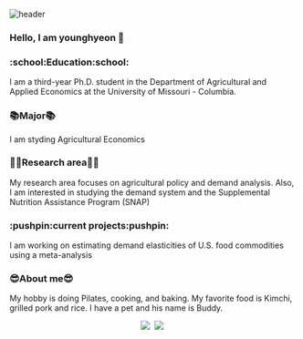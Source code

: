 ![header](https://capsule-render.vercel.app/api?type=wave&color=auto&height=300&section=header&text=Younghyeon%20Jeon&fontSize=90)

### Hello, I am younghyeon 👋


<h3>:school:Education:school:</h3>
I am a third-year Ph.D. student in the Department of Agricultural and Applied Economics at the University of Missouri - Columbia. 

<h3>📚Major📚</h3>
I am styding Agricultural Economics

<h3>👩‍💻Research area👩‍💻</h3>
My research area focuses on agricultural policy and demand analysis. Also, I am interested in studying the demand system and the Supplemental Nutrition Assistance Program (SNAP)

<h3>:pushpin:current projects:pushpin:</h3>
I am working on estimating demand elasticities of U.S. food commodities using a meta-analysis

<h3>😎About me😎</h3>
My hobby is doing Pilates, cooking, and baking. My favorite food is Kimchi, grilled pork and rice. I have a pet and his name is Buddy. 
</p>

<p align="center">
<a href="https://www.linkedin.com/in/younghyeon-jeon-7337b5179/"><img src="https://img.shields.io/badge/LinkedIn-0A66C2?style=flat-square&logo=LinkedIn&logoColor=white&link=https://www.linkedin.com/in/younghyeon-jeon-7337b5179"/></a>&nbsp
  <a href="https://scholar.google.com/citations?user=hEv4S_4AAAAJ&hl=ko"><img src="https://img.shields.io/badge/Google Scholar-4285F4?style=flat-square&logo=Google Scholar&logoColor=white&link=https://scholar.google.com/citations?user=hEv4S_4AAAAJ&hl=ko"/></a>&nbsp
</p>
